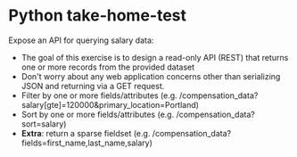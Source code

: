# Python take-home-test

Expose an API for querying salary data:
<ul>
  <li>The goal of this exercise is to design a read-only API (REST) that returns one or more records from the provided dataset</li>
  <li>Don't worry about any web application concerns other than serializing JSON and returning via a GET request.</li>
  <li>Filter by one or more fields/attributes (e.g. /compensation_data?salary[gte]=120000&primary_location=Portland)</li>
  <li>Sort by one or more fields/attributes (e.g. /compensation_data?sort=salary)</li>
  <li><b>Extra</b>: return a sparse fieldset (e.g. /compensation_data?fields=first_name,last_name,salary)</li>
</ul>
